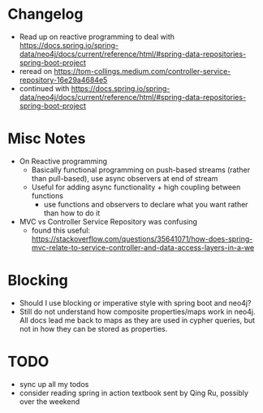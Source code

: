 # Changelog
- Read up on reactive programming to deal with https://docs.spring.io/spring-data/neo4j/docs/current/reference/html/#spring-data-repositories-spring-boot-project
- reread on https://tom-collings.medium.com/controller-service-repository-16e29a4684e5
- continued with https://docs.spring.io/spring-data/neo4j/docs/current/reference/html/#spring-data-repositories-spring-boot-project

# Misc Notes
- On Reactive programming
	- Basically functional programming on push-based streams (rather than pull-based), use async observers at end of stream
	- Useful for adding async functionality + high coupling between functions
		- use functions and observers to declare what you want rather than how to do it
- MVC vs Controller Service Repository was confusing
	- found this useful: https://stackoverflow.com/questions/35641071/how-does-spring-mvc-relate-to-service-controller-and-data-access-layers-in-a-we 
# Blocking
- Should I use blocking or imperative style with spring boot and neo4j?
- Still do not understand how composite properties/maps work in neo4j. All docs lead me back to maps as they are used in cypher queries, but not in how they can be stored as properties.

# TODO
- sync up all my todos
- consider reading spring in action textbook sent by Qing Ru, possibly over the weekend